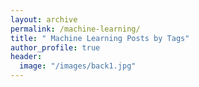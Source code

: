 ```yaml
---
layout: archive
permalink: /machine-learning/
title: " Machine Learning Posts by Tags"
author_profile: true
header:
  image: "/images/back1.jpg"
---
```

